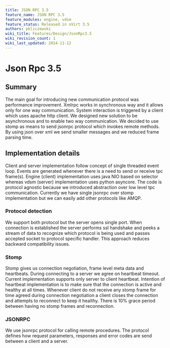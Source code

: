 ```yaml
---
title: JSON RPC 3.5
feature_name: JSON RPC 3.5
feature_modules: engine, vdsm
feature_status: Released in oVirt 3.5
authors: pkliczewski
wiki_title: Features/Design/JsonRpc3.5
wiki_revision_count: 1
wiki_last_updated: 2014-11-12
---
```


# Json Rpc 3.5

## Summary

The main goal for introducing new communication protocol was performance improvement. Xmlrpc works in synchronous way and it allows only for one way communication. System interaction is triggered by a client which uses apache http client. We designed new solution to be asynchronous and to enable two way communication. We decided to use stomp as means to send jsonrpc protocol which invokes remote methods. By using json over xml we send smaller messages and we reduced frame parsing time.

## Implementation details

Client and server implementation follow concept of single threaded event loop. Events are generated whenever there is a need to send or receive tpc frame(s). Engine (client) implementation uses java NIO based on selector whereas vdsm (server) implementation uses python asyncore. The code is protocol agnostic because we introduced abstraction over low level tpc communication. Currently we have single jsonrpc over stomp implementation but we can easily add other protocols like AMQP.

### Protocol detection

We support both protocol but the server opens single port. When connection is established the server performs ssl handshake and peeks a stream of data to recognize which protocol is being used and passes accepted socket to protocol specific handler. This approach reduces backward compatibility issues.

### Stomp

Stomp gives us connection negotiation, frame level meta data and heartbeats. During connecting to a server we agree on heartbeat timeout. Current implementation supports only server to client heartbeat. Intention of heartbeat implementation is to make sure that the connection is active and healthy at all times. Whenever client do not receive any stomp frame for time agreed during connection negotiation a client closes the connection and attempts to reconnect to keep it healthy. There is 10% grace period between having no stomp frames and reconnection.

### JSONRPC

We use jsonrpc protocol for calling remote procedures. The protocol defines how request parameters, responses and error codes are send between a client and a server.
